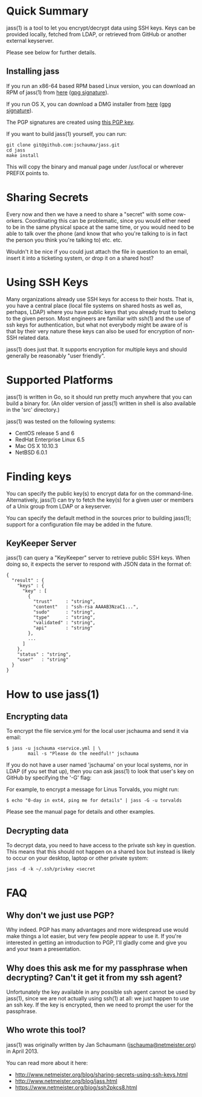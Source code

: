 Quick Summary
=============
jass(1) is a tool to let you encrypt/decrypt data using SSH keys.  Keys
can be provided locally, fetched from LDAP, or retrieved from GitHub or
another external keyserver.

Please see below for further details.

Installing jass
---------------

If you run an x86-64 based RPM based Linux version, you can download an
RPM of jass(1) from [here](https://www.netmeister.org/apps/jass-4.1-1.x86_64.rpm)
([gpg signature](https://www.netmeister.org/apps/jass-4.1-1.x86_64.rpm.asc)).

If you run OS X, you can download a DMG installer from
[here](https://www.netmeister.org/apps/jass-4.1.dmg) ([gpg
signature](https://www.netmeister.org/apps/jass-4.1.dmg.asc)).

The PGP signatures are created using [this PGP
key](https://pgp.mit.edu/pks/lookup?op=get&search=0x66CE4FE96F6BD3D7).

If you want to build jass(1) yourself, you can run:
```
git clone git@github.com:jschauma/jass.git
cd jass
make install
```

This will copy the binary and manual page under /usr/local or wherever
PREFIX points to.


Sharing Secrets
===============
Every now and then we have a need to share a "secret" with some
cow-orkers.  Coordinating this can be problematic, since you would either
need to be in the same physical space at the same time, or you would need
to be able to talk over the phone (and know that who you're talking to is
in fact the person you think you're talking to) etc. etc.

Wouldn't it be nice if you could just attach the file in question to an
email, insert it into a ticketing system, or drop it on a shared host?

Using SSH Keys
==============
Many organizations already use SSH keys for access to their hosts. That is,
you have a central place (local file systems on shared hosts as well as,
perhaps, LDAP) where you have public keys that you already trust to belong
to the given person.  Most engineers are familiar with ssh(1) and the use
of ssh keys for authentication, but what not everybody might be aware of
is that by their very nature these keys can also be used for encryption of
non-SSH related data.

jass(1) does just that.  It supports encryption for multiple keys and
should generally be reasonably "user friendly".


Supported Platforms
===================
jass(1) is written in Go, so it should run pretty much anywhere that you
can build a binary for.  (An older version of jass(1) written in shell is
also available in the 'src' directory.)

jass(1) was tested on the following systems:

- CentOS release 5 and 6
- RedHat Enterprise Linux 6.5
- Mac OS X 10.10.3
- NetBSD 6.0.1

Finding keys
============
You can specify the public key(s) to encrypt data for on the command-line.
Alternatively, jass(1) can try to fetch the key(s) for a given user or
members of a Unix group from LDAP or a keyserver.

You can specify the default method in the sources prior to building
jass(1); support for a configuration file may be added in the future.

KeyKeeper Server
----------------
jass(1) can query a "KeyKeeper" server to retrieve public SSH keys.  When
doing so, it expects the server to respond with JSON data in the format
of:

```
{
  "result" : {
    "keys" : {
      "key" : [
        {
          "trust"     : "string",
          "content"   : "ssh-rsa AAAAB3NzaC1...",
          "sudo"      : "string",
          "type"      : "string",
          "validated" : "string",
          "api"       : "string"
        },
        ...
      ]
    },
    "status" : "string",
    "user"   : "string"
  }
}
```

How to use jass(1)
==================

Encrypting data
---------------
To encrypt the file service.yml for the local user jschauma and send it
via email:

    $ jass -u jschauma <service.yml | \
            mail -s "Please do the needful!" jschauma

If you do not have a user named 'jschauma' on your local systems, nor in
LDAP (if you set that up), then you can ask jass(1) to look that user's
key on GitHub by specifying the '-G' flag:

For example, to encrypt a message for Linus Torvalds, you might run:

    $ echo "0-day in ext4, ping me for details" | jass -G -u torvalds

Please see the manual page for details and other examples.

Decrypting data
---------------
To decrypt data, you need to have access to the private ssh key in
question. This means that this should not happen on a shared box but
instead is likely to occur on your desktop, laptop or other private
system:

    jass -d -k ~/.ssh/privkey <secret

FAQ
===

Why don't we just use PGP?
--------------------------
Why indeed. PGP has many advantages and more widespread use would make
things a lot easier, but very few people appear to use it. If you're
interested in getting an introduction to PGP, I'll gladly come and give
you and your team a presentation.

Why does this ask me for my passphrase when decrypting? Can't it get it from my ssh agent?
------------------------------------------------------------------------------------------
Unfortunately the key available in any possible ssh agent cannot be used
by jass(1), since we are not actually using ssh(1) at all: we just happen to
use an ssh key.  If the key is encrypted, then we need to prompt the user
for the passphrase.

Who wrote this tool?
--------------------
jass(1) was originally written by Jan Schaumann (jschauma@netmeister.org) in
April 2013.

You can read more about it here:
* http://www.netmeister.org/blog/sharing-secrets-using-ssh-keys.html
* http://www.netmeister.org/blog/jass.html
* https://www.netmeister.org/blog/ssh2pkcs8.html
